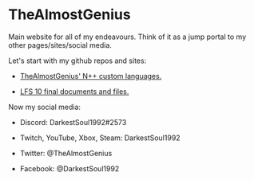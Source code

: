 # TheAlmostGenius

Main website for all of my endeavours. Think of it as a jump portal to my other pages/sites/social media.


Let's start with my github repos and sites:

* [TheAlmostGenius' N++ custom languages.](https://github.com/TheAlmostGenius/Npp-Custom-Languages)

* [LFS 10 final documents and files.](https://github.com/TheAlmostGenius/LFS-10)


Now my social media:

* Discord: DarkestSoul1992#2573

* Twitch, YouTube, Xbox, Steam: DarkestSoul1992

* Twitter: @TheAlmostGenius

* Facebook: @DarkestSoul1992
